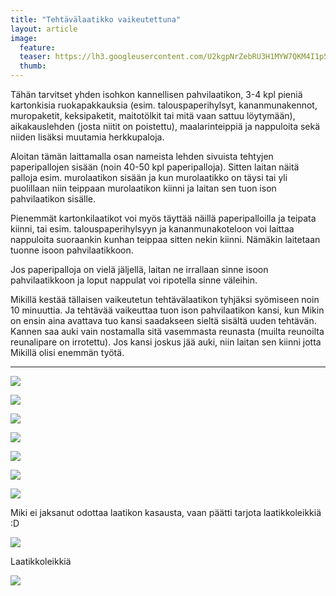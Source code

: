 ```yaml
---
title: "Tehtävälaatikko vaikeutettuna"
layout: article
image:
  feature:
  teaser: https://lh3.googleusercontent.com/U2kgpNrZebRU3H1MYW7QKM4I1p5bVs1C18rDnDYj8oM=w245
  thumb:
---
```


Tähän tarvitset yhden isohkon kannellisen pahvilaatikon, 3-4 kpl pieniä kartonkisia ruokapakkauksia (esim. talouspaperihylsyt, kananmunakennot, muropaketit, keksipaketit, maitotölkit tai mitä vaan sattuu löytymään), aikakauslehden (josta niitit on poistettu), maalarinteippiä ja nappuloita sekä niiden lisäksi muutamia herkkupaloja.

Aloitan tämän laittamalla osan nameista lehden sivuista tehtyjen paperipallojen sisään (noin 40-50 kpl paperipalloja). Sitten laitan näitä palloja esim. murolaatikon sisään ja kun murolaatikko on täysi tai yli puolillaan niin teippaan murolaatikon kiinni ja laitan sen tuon ison pahvilaatikon sisälle.

Pienemmät kartonkilaatikot voi myös täyttää näillä paperipalloilla ja teipata kiinni, tai esim. talouspaperihylsyyn ja kananmunakoteloon voi laittaa nappuloita suoraankin kunhan teippaa sitten nekin kiinni. Nämäkin laitetaan tuonne isoon pahvilaatikkoon.

Jos paperipalloja on vielä jäljellä, laitan ne irrallaan sinne isoon pahvilaatikkoon ja loput nappulat voi ripotella sinne väleihin.

Mikillä kestää tällaisen vaikeutetun tehtävälaatikon tyhjäksi syömiseen noin 10 minuuttia. Ja tehtävää vaikeuttaa tuon ison pahvilaatikon kansi, kun Mikin on ensin aina avattava tuo kansi saadakseen sieltä sisältä uuden tehtävän. Kannen saa auki vain nostamalla sitä vasemmasta reunasta (muilta reunoilta reunalipare on irrotettu).  Jos kansi joskus jää auki, niin laitan sen kiinni jotta Mikillä olisi enemmän työtä.

---

![](https://lh3.googleusercontent.com/8ZbGgdSdLZ5j1ZRps1ud-h4ctqr6sNrY-YbuFcFSv0E=w800)

![](https://lh3.googleusercontent.com/1mPGkwq1fbuptLCHqAwQU6K8TbeZekQKOL3FwXpx-I0=w800)

![](https://lh3.googleusercontent.com/C5BvWJyH-EEyBd-jNItcaxQhdXhEpBDgwI5lp6Vm_ws=w800)

![](https://lh3.googleusercontent.com/fxZFhnr6nse9KLy7hqnPsWV4ucp2u641lvmwksbtlF4=w800)

![](https://lh3.googleusercontent.com/TTkfXEiH-ynK_VK6J6k5Hvfpc0fLx2uUhUPMTr7Ui7M=w800)

![](https://lh3.googleusercontent.com/nGBoUwMgROi42G_g27oBOz717yZHPeGVn0ey-a7uA7A=w800)

![](https://lh3.googleusercontent.com/Kgi_C0lbQxC5BSBmAYuW0cCbOS8RdtsoIddahN1LBLs=w800)

Miki ei jaksanut odottaa laatikon kasausta, vaan päätti tarjota laatikkoleikkiä :D

![](https://lh3.googleusercontent.com/ZZS2ww7TxkmDSAwhHSYmPJN3-cP1C7UYbhyYAFSxDis=w800)

Laatikkoleikkiä

![](https://lh3.googleusercontent.com/LVaOYq4ETi6e3VQGuwvX7LTcs8FxxWQe7tIK6JQo2w=w800)
